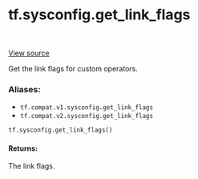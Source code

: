 <div itemscope itemtype="http://developers.google.com/ReferenceObject">
<meta itemprop="name" content="tf.sysconfig.get_link_flags" />
<meta itemprop="path" content="Stable" />
</div>

# tf.sysconfig.get_link_flags

<!-- Insert buttons -->

<table class="tfo-notebook-buttons tfo-api" align="left">
</table>

<a target="_blank" href="/code/stable/tensorflow/python/platform/sysconfig.py">View source</a>



<!-- Start diff -->
Get the link flags for custom operators.

### Aliases:

* `tf.compat.v1.sysconfig.get_link_flags`
* `tf.compat.v2.sysconfig.get_link_flags`


``` python
tf.sysconfig.get_link_flags()
```



<!-- Placeholder for "Used in" -->


#### Returns:

The link flags.
